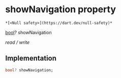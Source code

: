


# showNavigation property




    *[<Null safety>](https://dart.dev/null-safety)*


[bool](https://api.flutter.dev/flutter/dart-core/bool-class.html)? showNavigation
  
_read / write_






## Implementation

```dart
bool? showNavigation;


```







